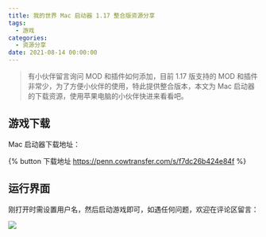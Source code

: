 ```yaml
---
title: 我的世界 Mac 启动器 1.17 整合版资源分享
tags:
  - 游戏
categories:
  - 资源分享
date: 2021-08-14 00:00:00
---
```


> 有小伙伴留言询问 MOD 和插件如何添加，目前 1.17 版支持的 MOD 和插件非常少，为了方便小伙伴的使用，特此提供整合版本，本文为 Mac 启动器的下载资源，使用苹果电脑的小伙伴快进来看看吧。

<!-- more -->

## 游戏下载

Mac 启动器下载地址：

{% button 下载地址 https://penn.cowtransfer.com/s/f7dc26b424e84f %}

## 运行界面

刚打开时需设置用户名，然后启动游戏即可，如遇任何问题，欢迎在评论区留言：

![](https://cdn.dusays.com/2021/08/372-1.jpg)

